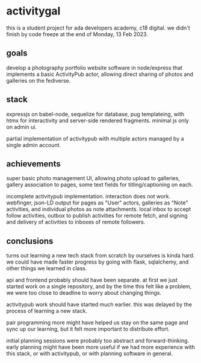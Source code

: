 # activitygal

this is a student project for ada developers academy, c18 digital. we didn't finish by code freeze at the end of Monday, 13 Feb 2023.

## goals

develop a photography portfolio website software in node/express that implements a basic ActivityPub actor, allowing direct sharing of photos and galleries on the fediverse.

## stack

expressjs on babel-node, sequelize for database, pug templateing, with htmx for interactivity and server-side rendered fragments. minimal js only on admin ui.

partial implementation of activitypub with multiple actors managed by a single admin account.

## achievements

super basic photo management UI, allowing photo upload to galleries, gallery association to pages, some text fields for titling/captioning on each.

incomplete activitypub implementation. interaction does not work. webfinger, json-LD output for pages as "User" actors, galleries as "Note" activities, and individual photos as note attachments. local inbox to accept follow activities, outbox to publish activities for remote fetch, and signing and delivery of activities to inboxes of remote followers.

## conclusions

turns out learning a new tech stack from scratch by ourselves is kinda hard. we could have made faster progress by going with flask, sqlalchemy, and other things we learned in class.

api and frontend probably should have been separate. at first we just started work on a single repository, and by the time this felt like a problem, we were too close to deadline to worry about changing things.

activitypub work should have started much earlier. this was delayed by the process of learning a new stack.

pair programming more might have helped us stay on the same page and sync up our learning, but it felt more important to distribute effort.

initial planning sessions were probably too abstract and forward-thinking. early planning might have been more useful if we had more experience with this stack, or with activitypub, or with planning software in general.

